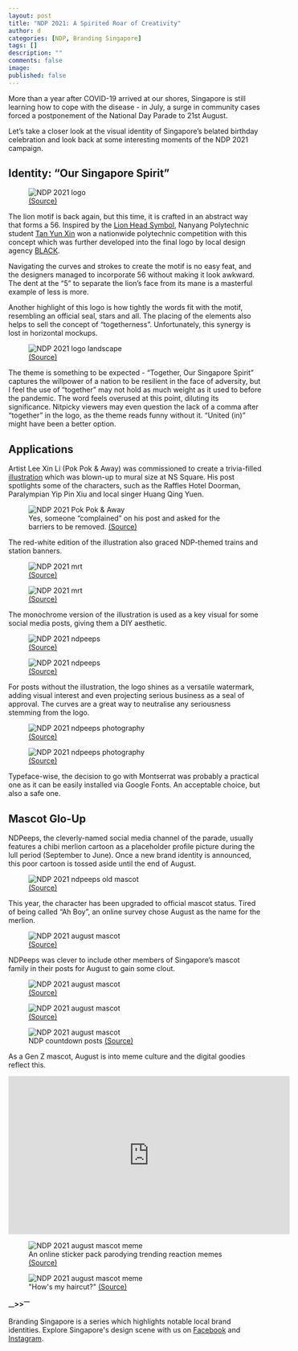 ```yaml
---
layout: post
title: "NDP 2021: A Spirited Roar of Creativity"
author: d
categories: [NDP, Branding Singapore]
tags: []
description: ""
comments: false
image: 
published: false
---
```


More than a year after COVID-19 arrived at our shores, Singapore is still learning how to cope with the disease - in July, a surge in community cases forced a postponement of the National Day Parade to 21st August. 

Let’s take a closer look at the visual identity of Singapore’s belated birthday celebration and look back at some interesting moments of the NDP 2021 campaign. 

<h2>Identity: “Our Singapore Spirit”</h2>

<figure>
<img src="https://i.imgur.com/IBZZEc6.png" alt="NDP 2021 logo">
<figcaption><a href="https://www.facebook.com/photo/?fbid=10159398883053529&set=pb.100044180183668.-2207520000" target="_blank">(Source)</a></figcaption>
</figure>

The lion motif is back again, but this time, it is crafted in an abstract way that forms a 56. Inspired by the <a href="https://en.wikipedia.org/wiki/Lion_head_symbol_of_Singapore" target="_blank">Lion Head Symbol</a>, Nanyang Polytechnic student <a href="https://www.youtube.com/watch?v=t3TI4UQSdng" target="_blank">Tan Yun Xin</a> won a nationwide polytechnic competition with this concept which was further developed into the final logo by local design agency <a href="https://blackdesign.world/" target="_blank">BLACK</a>. 

Navigating the curves and strokes to create the motif is no easy feat, and the designers managed to incorporate 56 without making it look awkward. The dent at the “5” to separate the lion’s face from its mane is a masterful example of less is more. 

Another highlight of this logo is how tightly the words fit with the motif, resembling an official seal, stars and all. The placing of the elements also helps to sell the concept of “togetherness”. Unfortunately, this synergy is lost in horizontal mockups. 

<figure>
<img src="https://i.imgur.com/FS4JVpb.png" alt="NDP 2021 logo landscape">
<figcaption><a href="https://www.ndp.gov.sg/about/theme-and-logo/" target="_blank">(Source)</a></figcaption>
</figure>

The theme is something to be expected - “Together, Our Singapore Spirit” captures the willpower of a nation to be resilient in the face of adversity, but I feel the use of “together” may not hold as much weight as it used to before the pandemic. The word feels overused at this point, diluting its significance. Nitpicky viewers may even question the lack of a comma after “together” in the logo, as the theme reads funny without it. “United (in)” might have been a better option. 

<h2>Applications</h2>
Artist Lee Xin Li (Pok Pok & Away) was commissioned to create a trivia-filled <a href="https://www.facebook.com/PokPokAway/posts/1857858337753215" target="_blank">illustration</a> which was blown-up to mural size at NS Square. His post spotlights some of the characters, such as the Raffles Hotel Doorman, Paralympian Yip Pin Xiu and local singer Huang Qing Yuen. 

<figure>
<img src="https://i.imgur.com/vfluV0p.jpg" alt="NDP 2021 Pok Pok & Away">
<figcaption>Yes, someone “complained” on his post and asked for the barriers to be removed. <a href="https://www.facebook.com/PokPokAway/posts/1857858337753215" target="_blank">(Source)</a></figcaption>
</figure>

The red-white edition of the illustration also graced NDP-themed trains and station banners.

<figure>
<img src="https://i.imgur.com/eyegxWR.jpg" alt="NDP 2021 mrt">
<figcaption><a href="https://www.facebook.com/WeKeepYourWorldMoving/posts/5761765493893639?comment_id=5762315527171969" target="_blank">(Source)</a></figcaption>
</figure>

<figure>
<img src="https://i.imgur.com/XqA890o.jpg" alt="NDP 2021 mrt">
<figcaption><a href="https://www.facebook.com/WeKeepYourWorldMoving/posts/5761765493893639?comment_id=5762315527171969" target="_blank">(Source)</a></figcaption>
</figure>

The monochrome version of the illustration is used as a key visual for some social media posts, giving them a DIY aesthetic. 

<figure>
<img src="https://i.imgur.com/aKJTesC.jpg" alt="NDP 2021 ndpeeps">
<figcaption><a href="https://www.facebook.com/photo.php?fbid=383374819811854&set=pb.100044180183668.-2207520000..&type=3" target="_blank">(Source)</a></figcaption>
</figure>

<figure>
<img src="https://i.imgur.com/E09mP3t.jpg" alt="NDP 2021 ndpeeps">
<figcaption><a href="https://www.facebook.com/photo.php?fbid=370414487774554&set=pb.100044180183668.-2207520000..&type=3" target="_blank">(Source)</a></figcaption>
</figure>

For posts without the illustration, the logo shines as a versatile watermark, adding visual interest and even projecting serious business as a seal of approval. The curves are a great way to neutralise any seriousness stemming from the logo.


<figure>
<img src="https://i.imgur.com/rXgJc2Z.jpg" alt="NDP 2021 ndpeeps photography">
<figcaption><a href="https://www.facebook.com/photo.php?fbid=382531546562848&set=pb.100044180183668.-2207520000..&type=3" target="_blank">(Source)</a></figcaption>
</figure>

<figure>
<img src="https://i.imgur.com/jxsEKjn.jpg" alt="NDP 2021 ndpeeps photography">
<figcaption><a href="https://www.facebook.com/photo.php?fbid=382531419896194&set=pb.100044180183668.-2207520000..&type=3" target="_blank">(Source)</a></figcaption>
</figure>

Typeface-wise, the decision to go with Montserrat was probably a practical one as it can be easily installed via Google Fonts. An acceptable choice, but also a safe one. 

<h2>Mascot Glo-Up</h2>
NDPeeps, the cleverly-named social media channel of the parade, usually features a chibi merlion cartoon as a placeholder profile picture during the lull period (September to June). Once a new brand identity is announced, this poor cartoon is tossed aside until the end of August. 

<figure>
<img src="https://i.imgur.com/g3BbfmR.png" alt="NDP 2021 ndpeeps old mascot">
<figcaption><a href="https://www.facebook.com/photo.php?fbid=382531419896194&set=pb.100044180183668.-2207520000..&type=3" target="_blank">(Source)</a></figcaption>
</figure>

This year, the character has been upgraded to official mascot status. Tired of being called “Ah Boy”, an online survey chose August as the name for the merlion.

<figure>
<img src="https://i.imgur.com/bz5FFb2.jpg" alt="NDP 2021 august mascot">
<figcaption><a href="https://www.facebook.com/89175368528/photos/pb.100044180183668.-2207520000../10159141422493529/?type=3" target="_blank">(Source)</a></figcaption>
</figure>

NDPeeps was clever to include other members of Singapore’s mascot family in their posts for August to gain some clout. 

<figure>
<img src="https://i.imgur.com/AhmI45y.png" alt="NDP 2021 august mascot">
<figcaption><a href="https://www.facebook.com/NDPeeps/" target="_blank">(Source)</a></figcaption>
</figure>

<figure>
<img src="https://i.imgur.com/bz5FFb2.jpg" alt="NDP 2021 august mascot">
<figcaption><a href="https://www.facebook.com/NDPeeps/" target="_blank">(Source)</a></figcaption>
</figure>

<figure>
<img src="https://i.imgur.com/bp7e1Yc.png" alt="NDP 2021 august mascot">
<figcaption>NDP countdown posts <a href="https://www.facebook.com/NDPeeps/" target="_blank">(Source)</a></figcaption>
</figure>

As a Gen Z mascot, August is into meme culture and the digital goodies reflect this.

<div class="video-responsive"><iframe width="560" height="315" src="https://www.youtube.com/embed/8AwUa6zEK5k" title="YouTube video player" frameborder="0" allow="accelerometer; autoplay; clipboard-write; encrypted-media; gyroscope; picture-in-picture" allowfullscreen></iframe></div>

<figure>
<img src="https://i.imgur.com/0y9Y6Kj.jpg" alt="NDP 2021 august mascot meme">
<figcaption>An online sticker pack parodying trending reaction memes <a href="https://www.facebook.com/89175368528/photos/pb.100044180183668.-2207520000../10159180912913529/?type=3" target="_blank">(Source)</a></figcaption>
</figure>

<figure>
<img src="https://i.imgur.com/6fJqnIX.jpg" alt="NDP 2021 august mascot meme">
<figcaption>"How's my haircut?" <a href="https://www.facebook.com/89175368528/photos/pb.100044180183668.-2207520000../10159034985683529/?type=3" target="_blank">(Source)</a></figcaption>
</figure>

<strong><sub>—</sub>><sub></sub>><sup>—</sup></strong>

Branding Singapore is a series which highlights notable local brand identities. Explore Singapore's design scene with us on <a href="https://www.facebook.com/designinsingapore/">Facebook</a> and <a href="https://www.instagram.com/designinsingapore/">Instagram</a>. 








